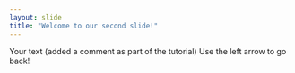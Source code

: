 ```yaml
---
layout: slide
title: "Welcome to our second slide!"
---
```

Your text (added a comment as part of the tutorial)
Use the left arrow to go back!
